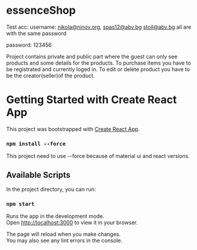 # essenceShop
 
 Test acc:
 username: nikola@ninov.org, spas12@abv.bg stoil@abv.bg
 all are with the same password
 
 password: 123456

Project contains private and public part where the guest can only see products and some details for the products.
To purchase items you have to be registrated and currently loged in.
To edit or delete product you have to be the creator(seller)of the product.

# Getting Started with Create React App

This project was bootstrapped with [Create React App](https://github.com/facebook/create-react-app).
### `npm install --force`
This project need to use --force because of material ui and react versions.
## Available Scripts

In the project directory, you can run:

### `npm start`

Runs the app in the development mode.\
Open [http://localhost:3000](http://localhost:3000) to view it in your browser.

The page will reload when you make changes.\
You may also see any lint errors in the console.

